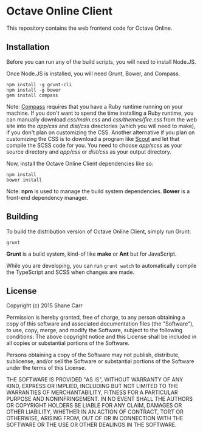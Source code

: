 Octave Online Client
====================

This repository contains the web frontend code for Octave Online.

## Installation

Before you can run any of the build scripts, you will need to install Node.JS.

Once Node.JS is installed, you will need Grunt, Bower, and Compass.

    npm install -g grunt-cli
    npm install -g bower
    gem install compass

Note: [Compass](http://compass-style.org/) requires that you have a Ruby runtime running on your machine.  If you don't want to spend the time installing a Ruby runtime, you can manually download *css/main.css* and *css/themes/fire.css* from the web site into the *app/css* and *dist/css* directories (which you will need to make), if you don't plan on customizing the CSS.  Another alternative if you plan on customizing the CSS is to download a program like [Scout](http://mhs.github.io/scout-app/) and let that compile the SCSS code for you.  You need to choose *app/scss* as your source directory and *app/css* or *dist/css* as your output directory.

Now, install the Octave Online Client dependencies like so:

    npm install
    bower install

Note:
**npm** is used to manage the build system dependencies.
**Bower** is a front-end dependency manager.

## Building

To build the distribution version of Octave Online Client, simply run Grunt:

    grunt

**Grunt** is a build system, kind-of like **make** or **Ant** but for JavaScript.

While you are developing, you can run `grunt watch` to automatically compile the TypeScript and SCSS when changes are made.

## License

Copyright (c) 2015 Shane Carr

Permission is hereby granted, free of charge, to any person obtaining a copy of this software and associated documentation files (the "Software"), to use, copy, merge, and modify the Software, subject to the following conditions: The above copyright notice and this License shall be included in all copies or substantial portions of the Software.

Persons obtaining a copy of the Software may not publish, distribute, sublicense, and/or sell the Software or substantial portions of the Software under the terms of this License.

THE SOFTWARE IS PROVIDED "AS IS", WITHOUT WARRANTY OF ANY KIND, EXPRESS OR IMPLIED, INCLUDING BUT NOT LIMITED TO THE WARRANTIES OF MERCHANTABILITY, FITNESS FOR A PARTICULAR PURPOSE AND NONINFRINGEMENT. IN NO EVENT SHALL THE AUTHORS OR COPYRIGHT HOLDERS BE LIABLE FOR ANY CLAIM, DAMAGES OR OTHER LIABILITY, WHETHER IN AN ACTION OF CONTRACT, TORT OR OTHERWISE, ARISING FROM, OUT OF OR IN CONNECTION WITH THE SOFTWARE OR THE USE OR OTHER DEALINGS IN THE SOFTWARE.
